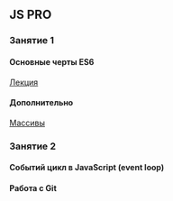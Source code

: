 <h2>JS PRO</h2>
<h3>Занятие 1</h3>
<h4>Основные черты ES6</h4>
<a href="https://docs.google.com/presentation/d/1EeHiktMhRz8M5ZPfqMvYdmd-qq9O1vmW/edit?usp=sharing&ouid=114223714448457525173&rtpof=true&sd=true">Лекция</a>
<h4>Дополнительно</h4>
<a href=https://docs.google.com/presentation/d/1y21mwF7IN_R6VSpDWC4yW87PAOfpB_-J/edit?usp=sharing&ouid=114223714448457525173&rtpof=true&sd=true>Массивы</a>

<h3>Занятие 2</h3>
<h4>Событий цикл в JavaScript (event loop)</h4>
<h4>Работа с Git</h4>







